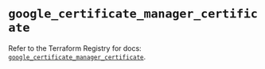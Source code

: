 # `google_certificate_manager_certificate`

Refer to the Terraform Registry for docs: [`google_certificate_manager_certificate`](https://registry.terraform.io/providers/hashicorp/google/5.28.0/docs/resources/certificate_manager_certificate).
